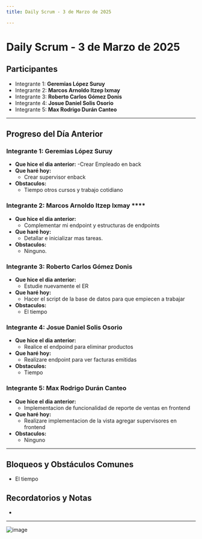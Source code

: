 ```yaml
---
title: Daily Scrum - 3 de Marzo de 2025

---
```


# Daily Scrum - 3 de Marzo de 2025

## Participantes
- Integrante 1: **Geremias López Suruy**
- Integrante 2: **Marcos Arnoldo Itzep Ixmay**
- Integrante 3: **Roberto Carlos Gómez Donis**
- Integrante 4: **Josue Daniel Solis Osorio**
- Integrante 5: **Max Rodrigo Durán Canteo**

---

## Progreso del Día Anterior

### Integrante 1: **Geremias López Suruy**
- **Que hice el dia anterior:**
  -Crear Empleado en back
- **Que haré hoy:** 
  - Crear supervisor enback 
- **Obstaculos:**
  - Tiempo  otros cursos y trabajo cotidiano


### Integrante 2: Marcos Arnoldo Itzep Ixmay ****
- **Que hice el dia anterior:**
  - Complementar mi endpoint y estructuras de endpoints
- **Que haré hoy:** 
  - Detallar e inicializar mas tareas.
- **Obstaculos:**
  - Ninguno.

### Integrante 3: **Roberto Carlos Gómez Donis**
- **Que hice el dia anterior:**
  - Estudie nuevamente el ER
- **Que haré hoy:** 
  -  Hacer el script de la base de datos para que empiecen a trabajar
- **Obstaculos:**
  - El tiempo

### Integrante 4: **Josue Daniel Solis Osorio**
- **Que hice el dia anterior:**
  - Realice el endpoind para eliminar productos
- **Que haré hoy:** 
  - Realizare endpoint para ver facturas emitidas  
- **Obstaculos:**
  - Tiempo

### Integrante 5: **Max Rodrigo Durán Canteo**
- **Que hice el dia anterior:**
  - Implementacion de funcionalidad de reporte de ventas en frontend
- **Que haré hoy:** 
  - Realizare implementacion de la vista agregar supervisores en frontend
- **Obstaculos:**
  - Ninguno
---
## Bloqueos y Obstáculos Comunes
- El tiempo

## Recordatorios y Notas
- 
---
![image](https://hackmd.io/_uploads/HyRvRFRoJl.png)
